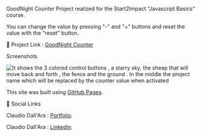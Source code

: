 GoodNight Counter
Project realized for the Start2Impact "Javascript Basics" course.

You can change the value by pressing "-" and "+" buttons and reset the value with the "reset" button.

🔗 Project Link : [GoodNight Counter](https://boobagreen.github.io/sheep-counter/)

Screenshots

![It shows the 3 colored control buttons , a starry sky, the sheep that will move back and forth , the fence and the ground . In the middle the project name which will be replaced by the counter value when activated](https://ibb.co/zHBpn7q)

This site was built using [GitHub Pages](https://pages.github.com/).

🔗 Social Links

Claudio Dall'Ara : [Portfolio](https://boobagreen.github.io/portfolio/).

Claudio Dall'Ara : [Linkedin](https://www.linkedin.com/in/claudio-dall-ara-244816175/).
